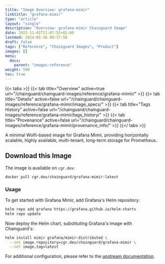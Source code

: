 ```yaml
---
title: "Image Overview: grafana-mimir"
linktitle: "grafana-mimir"
type: "article"
layout: "single"
description: "Overview: grafana-mimir Chainguard Image"
date: 2022-11-01T11:07:52+02:00
lastmod: 2024-05-16 00:37:58
draft: false
tags: ["Reference", "Chainguard Images", "Product"]
images: []
menu: 
  docs: 
    parent: "images-reference"
weight: 500
toc: true
---
```


{{< tabs >}}
{{< tab title="Overview" active=true url="/chainguard/chainguard-images/reference/grafana-mimir/" >}}
{{< tab title="Details" active=false url="/chainguard/chainguard-images/reference/grafana-mimir/image_specs/" >}}
{{< tab title="Tags History" active=false url="/chainguard/chainguard-images/reference/grafana-mimir/tags_history/" >}}
{{< tab title="Provenance" active=false url="/chainguard/chainguard-images/reference/grafana-mimir/provenance_info/" >}}
{{</ tabs >}}



<!--overview:start-->
A minimal Wolfi-based image for Grafana Mimir, providing horizontally scalable, highly available, multi-tenant, long-term storage for Prometheus.
<!--overview:end-->

## Download this Image

The image is available on `cgr.dev`:

```
docker pull cgr.dev/chainguard/grafana-mimir:latest
```


<!--body:start-->
### Usage

To get started with Grafana Mimir, add Grafana's Helm repository: 

```bash
helm repo add grafana https://grafana.github.io/helm-charts
helm repo update
```

Now deploy the Helm chart, substituting Grafana's image with Chainguard's:

```bash
helm install mimir grafana/mimir-distributed \
  --set image.repository=cgr.dev/chainguard/grafana-mimir \
  --set image.tag=latest
```

For additional configuration, please refer to the [upstream documentation](https://grafana.com/docs/helm-charts/mimir-distributed/latest/get-started-helm-charts/).
<!--body:end-->

